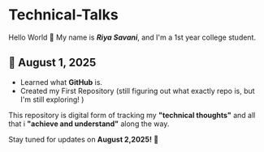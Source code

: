 # Technical-Talks

Hello World 👋 
My name is ***Riya Savani***,
  and I'm a 1st year college student.

## 📅 August 1, 2025
- Learned what **GitHub** is.
- Created my First Repository (still figuring out what exactly repo is, but I'm still exploring! )

This repository is digital form of tracking my **"technical thoughts"**  and all that i **"achieve and understand"** along the way.

Stay tuned for updates on **August 2,2025!** 🤍
